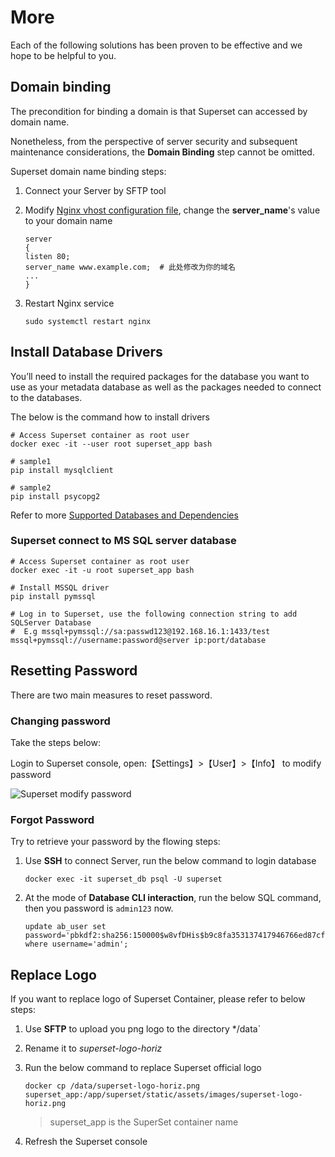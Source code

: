 # More

Each of the following solutions has been proven to be effective and we hope to be helpful to you.

## Domain binding

The precondition for binding a domain is that Superset can accessed by domain name.

Nonetheless, from the perspective of server security and subsequent maintenance considerations, the **Domain Binding** step cannot be omitted.

Superset domain name binding steps:

1. Connect your Server by SFTP tool

2. Modify [Nginx vhost configuration file](/stack-components.md#nginx), change the **server_name**'s value to your domain name
   ```text
   server
   {
   listen 80;
   server_name www.example.com;  # 此处修改为你的域名
   ...
   }
   ```
3. Restart Nginx service
   ```
   sudo systemctl restart nginx
   ```


## Install Database Drivers

You’ll need to install the required packages for the database you want to use as your metadata database as well as the packages needed to connect to the databases.  

The below is the command how to install drivers

```
# Access Superset container as root user
docker exec -it --user root superset_app bash

# sample1
pip install mysqlclient

# sample2
pip install psycopg2	
```

Refer to more [Supported Databases and Dependencies](https://superset.apache.org/docs/databases/installing-database-drivers)


### Superset connect to MS SQL server database 

```
# Access Superset container as root user
docker exec -it -u root superset_app bash

# Install MSSQL driver
pip install pymssql

# Log in to Superset, use the following connection string to add SQLServer Database
#  E.g mssql+pymssql://sa:passwd123@192.168.16.1:1433/test
mssql+pymssql://username:password@server ip:port/database 

```

## Resetting Password

There are two main measures to reset password.

### Changing password

Take the steps below:

Login to Superset console, open:【Settings】>【User】>【Info】 to modify password

![Superset modify password](https://libs.websoft9.com/Websoft9/DocsPicture/en/superset/superset-resetpw-websoft9.png)


### Forgot Password

Try to retrieve your password by the flowing steps:  

1. Use **SSH** to connect Server, run the below command to login database
   ```
   docker exec -it superset_db psql -U superset
   ```

2. At the mode of **Database CLI interaction**, run the below SQL command, then you password is `admin123` now.
   ```
   update ab_user set password='pbkdf2:sha256:150000$w8vfDHis$b9c8fa353137417946766ed87cf20510da7e1e3a7b79eef37426330abef552bf' where username='admin';
   ```



## Replace Logo

If you want to replace logo of Superset Container, please refer to below steps:  

1. Use **SFTP** to upload you png logo to the directory */data` 

2. Rename it to *superset-logo-horiz*

3. Run the below command to replace Superset official logo
   ```
   docker cp /data/superset-logo-horiz.png superset_app:/app/superset/static/assets/images/superset-logo-horiz.png
   ```
   > superset_app is the  SuperSet container name

4. Refresh the Superset console
